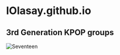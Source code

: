 # IOlasay.github.io
## 3rd Generation KPOP groups

![Seventeen](https://encrypted-tbn0.gstatic.com/images?q=tbn:ANd9GcQj3PKcIytaFqrju7a-brOg1lAdWfTWOiSPMQ&usqp=CAU)

